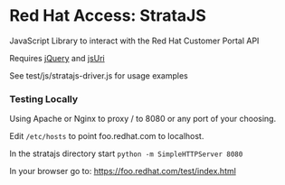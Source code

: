 Red Hat Access: StrataJS
========================

JavaScript Library to interact with the Red Hat Customer Portal API

Requires [jQuery](https://jquery.org/) and [jsUri](https://github.com/derek-watson/jsUri)

See test/js/stratajs-driver.js for usage examples

### Testing Locally

Using Apache or Nginx to proxy / to 8080 or any port of your choosing.

Edit `/etc/hosts` to point foo.redhat.com to localhost.

In the stratajs directory start `python -m SimpleHTTPServer 8080`

In your browser go to: https://foo.redhat.com/test/index.html
